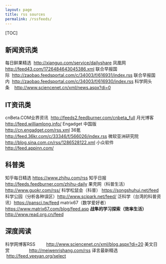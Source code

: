 ```yaml
---
layout: page
title: rss sources
permalink: /rssfeeds/
---
```

[TOC]

## 新闻资讯类
每日鲜果精选  <http://xianguo.com/service/dailyshare>
凤凰网        <http://feed43.com/1726484643045386.xml>
联合早报国际  <http://zaobao.feedsportal.com/c/34003/f/616931/index.rss>
联合早报国内  <http://zaobao.feedsportal.com/c/34003/f/616930/index.rss>
科学网头条    <http://www.sciencenet.cn/xml/news.aspx?di=0>

## IT资讯类
cnBeta.COM业界资讯  <http://feeds2.feedburner.com/cnbeta_full>
月光博客                  <http://feed.williamlong.info/>
Engadget 中国版       <http://cn.engadget.com/rss.xml>
36氪                      <http://feed.36kr.com/c/33346/f/566026/index.rss>
微软亚洲研究院         <http://blog.sina.com.cn/rss/1286528122.xml>
小众软件                 <http://feed.appinn.com/>

## 科普类
知乎每日精选           <https://www.zhihu.com/rss>
知乎日报                <http://feeds.feedburner.com/zhihu-daily>
果壳网（科普生活）   <http://www.guokr.com/rss/>
科学松鼠会（科普）   <https://songshuhui.net/feed>
科学公园（分析各种误区）<http://www.scipark.net/feed/>
泛科学（台湾的科普资讯）<https://pansci.tw/feed>
matrix67（数学爱好者） <https://www.matrix67.com/blog/feed.asp>
**战隼的学习探索（效率生活）**<http://www.read.org.cn/feed>

## 深度阅读
科学网博客RSS         <http://www.sciencenet.cn/xml/blog.aspx?di=20>
美文日赏                <http://meiwenrishang.com/rss>
译言最新精选           <http://feed.yeeyan.org/select>

